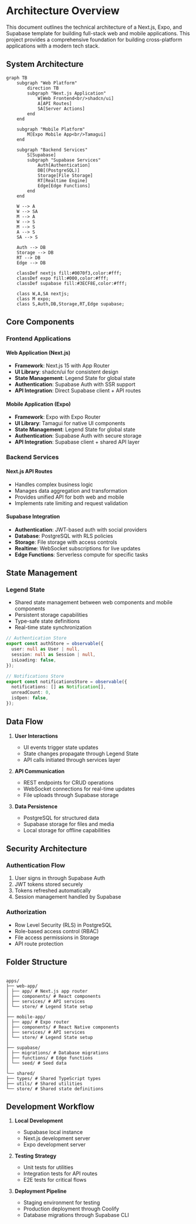 # Architecture Overview

This document outlines the technical architecture of a Next.js, Expo, and Supabase template for building full-stack web and mobile applications. This project provides a comprehensive foundation for building cross-platform applications with a modern tech stack.

## System Architecture

```mermaid
graph TB
    subgraph "Web Platform"
        direction TB
        subgraph "Next.js Application"
            W[Web Frontend<br/>shadcn/ui]
            A[API Routes]
            SA[Server Actions]
        end
    end

    subgraph "Mobile Platform"
        M[Expo Mobile App<br/>Tamagui]
    end

    subgraph "Backend Services"
        S[Supabase]
        subgraph "Supabase Services"
            Auth[Authentication]
            DB[(PostgreSQL)]
            Storage[File Storage]
            RT[Realtime Engine]
            Edge[Edge Functions]
        end
    end

    W --> A
    W --> SA
    M --> A
    W --> S
    M --> S
    A --> S
    SA --> S

    Auth --> DB
    Storage --> DB
    RT --> DB
    Edge --> DB

    classDef nextjs fill:#0070f3,color:#fff;
    classDef expo fill:#000,color:#fff;
    classDef supabase fill:#3ECF8E,color:#fff;

    class W,A,SA nextjs;
    class M expo;
    class S,Auth,DB,Storage,RT,Edge supabase;
```

## Core Components

### Frontend Applications

#### Web Application (Next.js)

- **Framework**: Next.js 15 with App Router
- **UI Library**: shadcn/ui for consistent design
- **State Management**: Legend State for global state
- **Authentication**: Supabase Auth with SSR support
- **API Integration**: Direct Supabase client + API routes

#### Mobile Application (Expo)

- **Framework**: Expo with Expo Router
- **UI Library**: Tamagui for native UI components
- **State Management**: Legend State for global state
- **Authentication**: Supabase Auth with secure storage
- **API Integration**: Supabase client + shared API layer

### Backend Services

#### Next.js API Routes

- Handles complex business logic
- Manages data aggregation and transformation
- Provides unified API for both web and mobile
- Implements rate limiting and request validation

#### Supabase Integration

- **Authentication**: JWT-based auth with social providers
- **Database**: PostgreSQL with RLS policies
- **Storage**: File storage with access controls
- **Realtime**: WebSocket subscriptions for live updates
- **Edge Functions**: Serverless compute for specific tasks

## State Management

### Legend State

- Shared state management between web components and mobile components
- Persistent storage capabilities
- Type-safe state definitions
- Real-time state synchronization

```typescript
// Authentication Store
export const authStore = observable({
  user: null as User | null,
  session: null as Session | null,
  isLoading: false,
});

// Notifications Store
export const notificationsStore = observable({
  notifications: [] as Notification[],
  unreadCount: 0,
  isOpen: false,
});
```

## Data Flow

1. **User Interactions**

   - UI events trigger state updates
   - State changes propagate through Legend State
   - API calls initiated through services layer

2. **API Communication**

   - REST endpoints for CRUD operations
   - WebSocket connections for real-time updates
   - File uploads through Supabase storage

3. **Data Persistence**
   - PostgreSQL for structured data
   - Supabase storage for files and media
   - Local storage for offline capabilities

## Security Architecture

### Authentication Flow

1. User signs in through Supabase Auth
2. JWT tokens stored securely
3. Tokens refreshed automatically
4. Session management handled by Supabase

### Authorization

- Row Level Security (RLS) in PostgreSQL
- Role-based access control (RBAC)
- File access permissions in Storage
- API route protection

## Folder Structure

```

apps/
├── web-app/
│ ├── app/ # Next.js app router
│ ├── components/ # React components
│ ├── services/ # API services
│ └── store/ # Legend State setup
│
├── mobile-app/
│ ├── app/ # Expo router
│ ├── components/ # React Native components
│ ├── services/ # API services
│ └── store/ # Legend State setup
│
├── supabase/
│ ├── migrations/ # Database migrations
│ ├── functions/ # Edge functions
│ └── seed/ # Seed data
│
└── shared/
├── types/ # Shared TypeScript types
├── utils/ # Shared utilities
└── store/ # Shared state definitions

```

## Development Workflow

1. **Local Development**

   - Supabase local instance
   - Next.js development server
   - Expo development server

2. **Testing Strategy**

   - Unit tests for utilities
   - Integration tests for API routes
   - E2E tests for critical flows

3. **Deployment Pipeline**
   - Staging environment for testing
   - Production deployment through Coolify
   - Database migrations through Supabase CLI
